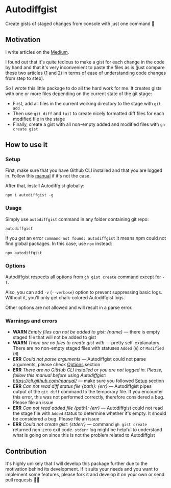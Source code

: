 # Autodiffgist

Create gists of staged changes from console with just one command 🚀

## Motivation

I write articles on the [Medium](https://kotosha.medium.com/).

I found out that it's quite tedious to make a gist for each change in the code by hand and that it's very inconvenient to paste the files as is (just compare these two articles ([1](https://javascript.plainenglish.io/how-to-create-your-own-cli-with-node-js-9004091a64d5) and [2](https://javascript.plainenglish.io/how-to-create-your-own-cli-with-node-js-7646a976f8fa)) in terms of ease of understanding code changes from step to step).

So I wrote this little package to do all the hard work for me. It creates gists with one or more files depending on the current state of the git stage:

-   First, add all files in the current working directory to the stage with `git add .`
-   Then use `git diff` and `tail` to create nicely formatted diff files for each modified file in the stage
-   Finally, create a gist with all non-empty added and modified files with `gh create gist`

## How to use it

### Setup

First, make sure that you have Github CLI installed and that you are logged in. Follow this [manual](https://cli.github.com/manual/) if it's not the case.

After that, install Autodiffgist globally:

```
npm i autodiffgist -g
```

### Usage

Simply use `autodiffgist` command in any folder containing git repo:

```
autodiffgist
```

If you get an error `command not found: autodiffgist` it means npm could not find global packages. In this case, use `npx` instead:

```
npx autodiffgist
```

### Options

Autodiffgist respects [all options](https://cli.github.com/manual/gh_gist_create) from `gh gist create` command except for `-f`.

Also, you can add `-v` (`--verbose`) option to prevent suppressing basic logs. Without it, you'll only get chalk-colored Autodiffgist logs.

Other options are not allowed and will result in a parse error.

### Warnings and errors

-   **WARN** _Empty files can not be added to gist: {name}_ — there is empty staged file that will not be added to gist
-   **WARN** _There are no files to create gist with_ — pretty self-explanatory. There are no non-empty staged files with statuses `Added` (`A`) or `Modified` (`M`)
-   **ERR** _Could not parse arguments_ — Autodiffgist could not parse arguments, please check [Options](#options) section
-   **ERR** _There are no GitHub CLI installed or you are not logged in. Please, follow this manual before using Autodiffgist: https://cli.github.com/manual/_ — make sure you followed [Setup](#setup) section
-   **ERR** _Can not read diff status file {path}: {err}_ — Autodiffgist pipes output of the `git diff` command to the temporary file. If you encounter this error, this was not performed correctly, therefore considered a bug. Please file an issue
-   **ERR** _Can not read added file {path}: {err}_ — Autodiffgist could not read the stage file with `Added` status to determine whether it's empty. It should be considered a bug. Please file an issue
-   **ERR** _Could not create gist: {stderr}_ — command `gh gist create` returned non-zero exit code. `stderr` log might be helpful to understand what is going on since this is not the problem related to Autodiffgist

## Contribution

It's highly unlikely that I will develop this package further due to the motivation behind its development. If it suits your needs and you want to implement some features, please fork it and develop it on your own or send pull requests 🤝🏻
